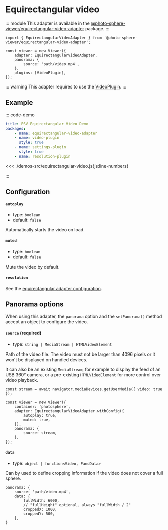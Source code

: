 # Equirectangular video

<Badges module="equirectangular-video-adapter"/>

::: module
This adapter is available in the [@photo-sphere-viewer/equirectangular-video-adapter](https://www.npmjs.com/package/@photo-sphere-viewer/equirectangular-video-adapter) package.
:::

```js:line-numbers
import { EquirectangularVideoAdapter } from '@photo-sphere-viewer/equirectangular-video-adapter';

const viewer = new Viewer({
    adapter: EquirectangularVideoAdapter,
    panorama: {
        source: 'path/video.mp4',
    },
    plugins: [VideoPlugin],
});
```

::: warning
This adapter requires to use the [VideoPlugin](../../plugins/video.md).
:::

## Example

::: code-demo

```yaml
title: PSV Equirectangular Video Demo
packages:
    - name: equirectangular-video-adapter
    - name: video-plugin
      style: true
    - name: settings-plugin
      style: true
    - name: resolution-plugin
```

<<< ./demos-src/equirectangular-video.js{js:line-numbers}

:::

## Configuration

#### `autoplay`

-   type: `boolean`
-   default: `false`

Automatically starts the video on load.

#### `muted`

-   type: `boolean`
-   default: `false`

Mute the video by default.

#### `resolution`

See the [equirectangular adapter configuration](./equirectangular.md#resolution).

## Panorama options

When using this adapter, the `panorama` option and the `setPanorama()` method accept an object to configure the video.

#### `source` (required)

-   type: `string | MediaStream | HTMLVideoElement`

Path of the video file. The video must not be larger than 4096 pixels or it won't be displayed on handled devices.

It can also be an existing `MediaStream`, for example to display the feed of an USB 360° camera, or a pre-existing `HTMLVideoElement` for more control over video playback.

```js:line-numbers
const stream = await navigator.mediaDevices.getUserMedia({ video: true });

const viewer = new Viewer({
    container: 'photosphere',
    adapter: EquirectangularVideoAdapter.withConfig({
        autoplay: true,
        muted: true,
    }),
    panorama: {
        source: stream,
    },
});
```

#### `data`

-   type: `object | function<Video, PanoData>`

Can by used to define cropping information if the video does not cover a full sphere.

```js:line-numbers
panorama: {
    source: 'path/video.mp4',
    data: {
        fullWidth: 6000,
        // "fullHeight" optional, always "fullWidth / 2"
        croppedX: 1000,
        croppedY: 500,
    },
}
```

